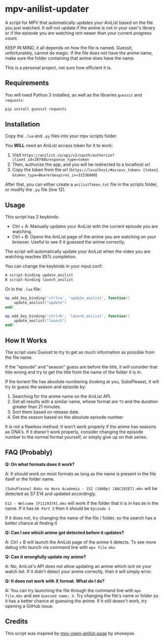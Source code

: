 # mpv-anilist-updater
A script for MPV that automatically updates your AniList based on the file you just watched. It will not update if the anime is not in your user's library or if the episode you are watching isnt newer than your current progress count.

KEEP IN MIND, it all depends on how the file is named. Guessit, unfortunately, cannot do magic. 
If the file does not have the anime name, make sure the folder containing that anime does have the name.

This is a personal project, not sure how efficient it is.

## Requirements
You will need Python 3 installed, as well as the libraries `guessit` and `requests`:
```bash
pip install guessit requests
```

## Installation
Copy the `.lua` and `.py` files into your mpv scripts folder.

You **WILL** need an AniList access token for it to work:
  1. Visit `https://anilist.co/api/v2/oauth/authorize?client_id=20740&response_type=token`
  2. Then, authorize the app, and you will be redirected to a localhost url
  3. Copy the token from the url (`https://localhost/#access_token= {token} &token_type=Bearer&expires_in=31536000`)

After that, you can either create a `anilistToken.txt` file in the scripts folder, or modify the `.py` file (line 12).

## Usage
This script has 2 keybinds:
  - Ctrl + A: Manually updates your AniList with the current episode you are watching.
  - Ctrl + B: Opens the AniList page of the anime you are watching on your browser. Useful to see if it guessed the anime correctly.

The script will automatically update your AniList when the video you are watching reaches 85% completion.

You can change the keybinds in your input.conf:
```bash
A script-binding update_anilist
B script-binding launch_anilist
```

Or in the `.lua` file:
```lua
mp.add_key_binding('ctrl+a', 'update_anilist', function()
    update_anilist("update")
end)

mp.add_key_binding('ctrl+b', 'launch_anilist', function()
    update_anilist("launch")
end)
```

## How It Works
The script uses Guessit to try to get as much information as possible from the file name.

If the "episode" and "season" guess are before the title, it will consider that title wrong and try to get the title from the name of the folder it is in.

If the torrent file has absolute numbering (looking at you, SubsPlease), it will try to guess the season and episode by:
  1. Searching for the anime name on the AniList API.
  2. Get all results with a similar name, whose format are `TV` and the duration greater than 21 minutes.
  3. Sort them based on release date.
  4. Get the season based on the absolute episode number

It is not a flawless method. It won't work properly if the anime has seasons as ONA's. If it doesn't work properly, consider 
changing the episode number to the normal format yourself, or simply give up on that series.

## FAQ (Probably)
  **Q: On what formats does it work?**

  A: It should work on most formats as long as the name is present in the file itself or the folder name.

  `[SubsPlease] Boku no Hero Academia - 152 (1080p) [AAC292E7].mkv` will be detected as S7 E14 and updated accordingly.

  `E12 - Welcome [F1119374].mkv` will work if the folder that it is in has `86` in the name. If it has `86 Part 2` then it should be `Episode 1`

  If it does not, try changing the name of the file / folder, so the search has a better chance at finding it

  **Q: Can I see which anime got detected before it updates?**

  A: Ctrl + B will launch the AniList page of the anime it detects. To see more debug info launch via command line with `mpv file.mkv`

  **Q: Can it wrongfully update my anime?**

  A: No, AniList's API does not allow updating an anime which isnt on your watch list. If it didn't detect your anime correctly, then it will
  simply error.

  **Q: It does not work with X format. What do I do?**
  
  A: You can try launching the file through the command line with `mpv file.mkv` and see `Guessed name: X`. Try changing the file's name or folder so it has
  a better chance at guessing the anime. If it still doesn't work, try opening a GitHub issue.

## Credits
This script was inspired by [mpv-open-anilist-page](https://github.com/ehoneyse/mpv-open-anilist-page) by ehoneyse.
